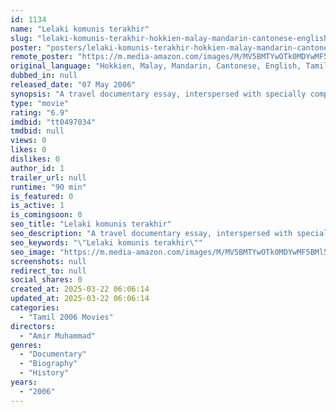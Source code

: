 ```yaml
---
id: 1134
name: "Lelaki komunis terakhir"
slug: "lelaki-komunis-terakhir-hokkien-malay-mandarin-cantonese-english-tamil-movie-download"
poster: "posters/lelaki-komunis-terakhir-hokkien-malay-mandarin-cantonese-english-tamil-2006.jpg"
remote_poster: "https://m.media-amazon.com/images/M/MV5BMTYwOTk0MDYwMF5BMl5BanBnXkFtZTcwMjU1MDQ0MQ@@._V1_SX300.jpg"
original_language: "Hokkien, Malay, Mandarin, Cantonese, English, Tamil"
dubbed_in: null
released_date: "07 May 2006"
synopsis: "A travel documentary essay, interspersed with specially composed songs, about the early life and legacy of Chin Peng, exiled leader of the banned Communist Party of Malaya."
type: "movie"
rating: "6.9"
imdbid: "tt0497034"
tmdbid: null
views: 0
likes: 0
dislikes: 0
author_id: 1
trailer_url: null
runtime: "90 min"
is_featured: 0
is_active: 1
is_comingsoon: 0
seo_title: "Lelaki komunis terakhir"
seo_description: "A travel documentary essay, interspersed with specially composed songs, about the early life and legacy of Chin Peng, exiled leader of the banned Communist Party of Malaya."
seo_keywords: "\"Lelaki komunis terakhir\""
seo_image: "https://m.media-amazon.com/images/M/MV5BMTYwOTk0MDYwMF5BMl5BanBnXkFtZTcwMjU1MDQ0MQ@@._V1_SX300.jpg"
screenshots: null
redirect_to: null
social_shares: 0
created_at: 2025-03-22 06:06:14
updated_at: 2025-03-22 06:06:14
categories:
  - "Tamil 2006 Movies"
directors:
  - "Amir Muhammad"
genres:
  - "Documentary"
  - "Biography"
  - "History"
years:
  - "2006"
---
```

